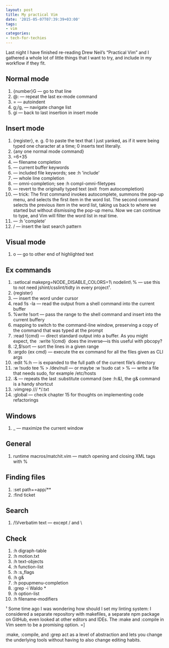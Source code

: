 ```yaml
---
layout: post
title: My practical Vim
date: '2015-05-07T07:39:39+03:00'
tags:
- vim
categories:
- tech-for-techies
---
```

Last night I have finished re-reading Drew Neil’s “Practical Vim” and I
gathered a whole lot of little things that I want to try, and include in
my workflow if they fit.

## Normal mode

1. {number}G — go to that line
2. @: — repeat the last ex-mode command
3. = — autoindent
4. g;/g, — navigate change list
5. gi — back to last insertion in insert mode

## Insert mode

1. <C-r>{register}, e. g. <C-r>0 to paste the text that I just yanked, as if it were being typed one character at a time; <C-r><C-p>0 inserts text literally.
2. <C-o>{any one normal mode command}
3. <C-r>=6+35<CR>
4. <C-x><C-f> — filename completion
5. <C-x><C-n> — current buffer keywords
6. <C-x><C-i> — included file keywords; see :h 'include'
7. <C-x><C-l> — whole line completion
8. <C-x><C-o> — omni-completion; see :h compl-omni-filetypes
9. <C-e> — revert to the originally typed text (exit  from autocompletion)
10. <C-n><C-p> — trick: The first command invokes autocomplete, summons the pop-up menu, and selects the first item in the word list. The second command selects the previous item in the word list, taking us back to where we started but without dismissing the pop-up menu. Now we can continue to type, and Vim will filter the word list in real time.
11. <C-n> — :h 'complete’
12. <C-r>/ — insert the last search pattern

## Visual mode

1. o — go to other end of highlighted text

## Ex commands

1. :setlocal makeprg=NODE_DISABLE_COLORS=1\ nodelint\ % — use this to not need jshint/csslint/tidty in every project¹.
2. <C-r>{register}
3. <C-r><C-w> — insert the word under cursor
4. read !ls -la — read the output from a shell command into the current buffer
5. %write !sort — pass the range to the shell command and insert into the current buffery
6. <C-f> mapping to switch to the command-line window, preserving a copy of the command that was typed at the prompt
7. :read !{cmd} — direct standard output into a buffer. As you might expect, the  :write !{cmd}  does the inverse—is this useful with pbcopy?
8. :2,$!sort — sort the lines in a given range
9. :argdo {ex cmd} — execute the ex command for all the files given as CLI args
10. :edit %:h<Tab> — is expanded to the full path of the current file’s directory
11. :w !sudo tee % > /dev/null — or maybe :w !sudo cat > % — write a file that needs sudo, for example /etc/hosts
12. :& — repeats the last :substitute command (see :h:&), the g& command is a handy shortcut
13. :vimgrep /<C-r>// \*/.txt
14. :global — check chapter 15 for thoughts on implementing code refactorings

## Windows

1. <C-w>\_ — maximize the current window

## General

1. runtime macros/matchit.vim — match opening and closing XML tags with %

## Finding files

1. :set path+=app/**
2. :find ticket<Tab>

## Search

1. /\Vverbatim text — except / and \

## Check

1. :h digraph-table
2. :h motion.txt
3. :h text-objects
4. :h function-list
5. :h :s_flags
6. :h g&
7. :h popupmenu-completion
8. :grep -i Waldo *
9. :h option-list
10. :h filename-modifiers

¹ Some time ago I was wondering how should I set my linting system: I
considered a separate repository with makefiles, a separate npm package
on GitHub, even looked at other editors and IDEs. The :make and :compile
in Vim seem to be a promising option. =]

:make, :compile, and :grep act as a level of abstraction and lets you
change the underlying tools without having to also change editing
habits.
